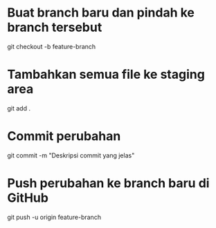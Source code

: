 # Buat branch baru dan pindah ke branch tersebut
git checkout -b feature-branch

# Tambahkan semua file ke staging area
git add .

# Commit perubahan
git commit -m "Deskripsi commit yang jelas"

# Push perubahan ke branch baru di GitHub
git push -u origin feature-branch
